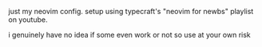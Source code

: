 just my neovim config. setup using typecraft's "neovim for newbs" playlist on youtube.

i genuinely have no idea if some even work or not so use at your own risk
